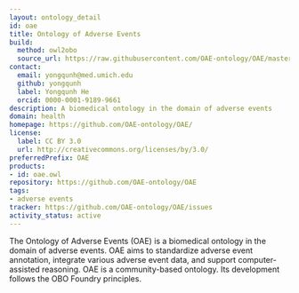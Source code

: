 ```yaml
---
layout: ontology_detail
id: oae
title: Ontology of Adverse Events
build:
  method: owl2obo
  source_url: https://raw.githubusercontent.com/OAE-ontology/OAE/master/src/oae_merged.owl
contact:
  email: yongqunh@med.umich.edu
  github: yongqunh
  label: Yongqunh He
  orcid: 0000-0001-9189-9661
description: A biomedical ontology in the domain of adverse events
domain: health
homepage: https://github.com/OAE-ontology/OAE/
license:
  label: CC BY 3.0
  url: http://creativecommons.org/licenses/by/3.0/
preferredPrefix: OAE
products:
- id: oae.owl
repository: https://github.com/OAE-ontology/OAE
tags:
- adverse events
tracker: https://github.com/OAE-ontology/OAE/issues
activity_status: active
---
```


The Ontology of Adverse Events (OAE) is a biomedical ontology in the domain of adverse events. OAE aims to standardize adverse event annotation, integrate various adverse event data, and support computer-assisted reasoning.  OAE is a community-based ontology. Its development follows the OBO Foundry principles.
